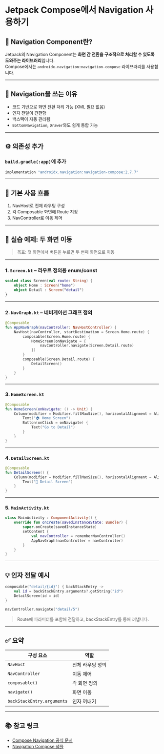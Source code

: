 # Jetpack Compose에서 Navigation 사용하기

## 🚦 Navigation Component란?

Jetpack의 Navigation Component는 **화면 간 전환을 구조적으로 처리할 수 있도록 도와주는 라이브러리**입니다.  
Compose에서는 `androidx.navigation:navigation-compose` 라이브러리를 사용합니다.

---

## 🎯 Navigation을 쓰는 이유

- 코드 기반으로 화면 전환 처리 가능 (XML 필요 없음)
- 인자 전달이 간편함
- 백스택이 자동 관리됨
- `BottomNavigation`, `Drawer`와도 쉽게 통합 가능

---

## ⚙️ 의존성 추가

### `build.gradle(:app)`에 추가

```gradle
implementation "androidx.navigation:navigation-compose:2.7.7"
````

---

## 🧱 기본 사용 흐름

1. NavHost로 전체 라우팅 구성
2. 각 Composable 화면에 Route 지정
3. NavController로 이동 제어

---

## 📘 실습 예제: 두 화면 이동

> 목표: 첫 화면에서 버튼을 누르면 두 번째 화면으로 이동

---

### 1. `Screen.kt` – 라우트 정의용 enum/const

```kotlin
sealed class Screen(val route: String) {
    object Home : Screen("home")
    object Detail : Screen("detail")
}
```

---

### 2. `NavGraph.kt` – 네비게이션 그래프 정의

```kotlin
@Composable
fun AppNavGraph(navController: NavHostController) {
    NavHost(navController, startDestination = Screen.Home.route) {
        composable(Screen.Home.route) {
            HomeScreen(onNavigate = {
                navController.navigate(Screen.Detail.route)
            })
        }
        composable(Screen.Detail.route) {
            DetailScreen()
        }
    }
}
```

---

### 3. `HomeScreen.kt`

```kotlin
@Composable
fun HomeScreen(onNavigate: () -> Unit) {
    Column(modifier = Modifier.fillMaxSize(), horizontalAlignment = Alignment.CenterHorizontally) {
        Text("🏠 Home Screen")
        Button(onClick = onNavigate) {
            Text("Go to Detail")
        }
    }
}
```

---

### 4. `DetailScreen.kt`

```kotlin
@Composable
fun DetailScreen() {
    Column(modifier = Modifier.fillMaxSize(), horizontalAlignment = Alignment.CenterHorizontally) {
        Text("📄 Detail Screen")
    }
}
```

---

### 5. `MainActivity.kt`

```kotlin
class MainActivity : ComponentActivity() {
    override fun onCreate(savedInstanceState: Bundle?) {
        super.onCreate(savedInstanceState)
        setContent {
            val navController = rememberNavController()
            AppNavGraph(navController = navController)
        }
    }
}
```

---

## 💡 인자 전달 예시

```kotlin
composable("detail/{id}") { backStackEntry ->
    val id = backStackEntry.arguments?.getString("id")
    DetailScreen(id = id)
}

navController.navigate("detail/5")
```

> Route에 파라미터를 포함해 전달하고, backStackEntry를 통해 꺼냅니다.

---

## ✅ 요약

| 구성 요소                      | 역할        |
| -------------------------- | --------- |
| `NavHost`                  | 전체 라우팅 정의 |
| `NavController`            | 이동 제어     |
| `composable()`             | 각 화면 정의   |
| `navigate()`               | 화면 이동     |
| `backStackEntry.arguments` | 인자 꺼내기    |

---

## 📚 참고 링크

* [Compose Navigation 공식 문서](https://developer.android.com/jetpack/compose/navigation)
* [Navigation Compose 샘플](https://developer.android.com/codelabs/jetpack-compose-navigation)
